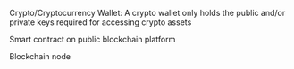 Crypto/Cryptocurrency Wallet: A crypto wallet only holds the public and/or private keys required for accessing crypto assets

Smart contract on public blockchain platform

Blockchain node
